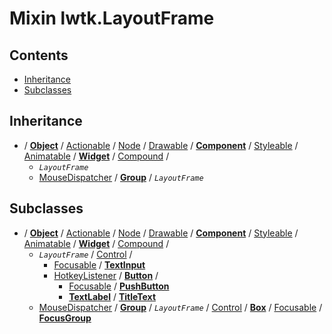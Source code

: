 # Mixin lwtk.LayoutFrame


## Contents

   * [Inheritance](#inheritance)
   * [Subclasses](#subclasses)


## Inheritance
   * / **[Object](../lwtk/Object.md#inheritance)** / [Actionable](../lwtk/Actionable.md#inheritance) / [Node](../lwtk/Node.md#inheritance) / [Drawable](../lwtk/Drawable.md#inheritance) / **[Component](../lwtk/Component.md#inheritance)** / [Styleable](../lwtk/Styleable.md#inheritance) / [Animatable](../lwtk/Animatable.md#inheritance) / **[Widget](../lwtk/Widget.md#inheritance)** / [Compound](../lwtk/Compound.md#inheritance) /
        * _`LayoutFrame`_
        * [MouseDispatcher](../lwtk/MouseDispatcher.md#inheritance) / **[Group](../lwtk/Group.md#inheritance)** / _`LayoutFrame`_

## Subclasses
   * / **[Object](../lwtk/Object.md#subclasses)** / [Actionable](../lwtk/Actionable.md#subclasses) / [Node](../lwtk/Node.md#subclasses) / [Drawable](../lwtk/Drawable.md#subclasses) / **[Component](../lwtk/Component.md#subclasses)** / [Styleable](../lwtk/Styleable.md#subclasses) / [Animatable](../lwtk/Animatable.md#subclasses) / **[Widget](../lwtk/Widget.md#subclasses)** / [Compound](../lwtk/Compound.md#subclasses) /
        * _`LayoutFrame`_ / [Control](../lwtk/Control.md#subclasses) /
             * [Focusable](../lwtk/Focusable.md#subclasses) / **[TextInput](../lwtk/TextInput.md#inheritance)**
             * [HotkeyListener](../lwtk/HotkeyListener.md#subclasses) / **[Button](../lwtk/Button.md#subclasses)** /
                  * [Focusable](../lwtk/Focusable.md#subclasses) / **[PushButton](../lwtk/PushButton.md#inheritance)**
                  * **[TextLabel](../lwtk/TextLabel.md#subclasses)** / **[TitleText](../lwtk/TitleText.md#inheritance)**
        * [MouseDispatcher](../lwtk/MouseDispatcher.md#subclasses) / **[Group](../lwtk/Group.md#subclasses)** / _`LayoutFrame`_ / [Control](../lwtk/Control.md#subclasses) / **[Box](../lwtk/Box.md#subclasses)** / [Focusable](../lwtk/Focusable.md#subclasses) / **[FocusGroup](../lwtk/FocusGroup.md#inheritance)**

